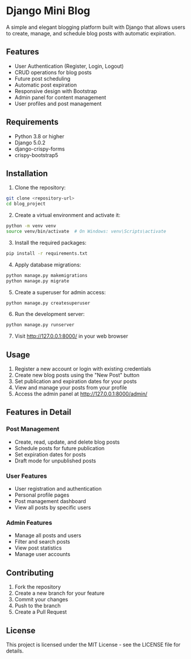 # Django Mini Blog

A simple and elegant blogging platform built with Django that allows users to create, manage, and schedule blog posts with automatic expiration.

## Features

- User Authentication (Register, Login, Logout)
- CRUD operations for blog posts
- Future post scheduling
- Automatic post expiration
- Responsive design with Bootstrap
- Admin panel for content management
- User profiles and post management

## Requirements

- Python 3.8 or higher
- Django 5.0.2
- django-crispy-forms
- crispy-bootstrap5

## Installation

1. Clone the repository:
```bash
git clone <repository-url>
cd blog_project
```

2. Create a virtual environment and activate it:
```bash
python -m venv venv
source venv/bin/activate  # On Windows: venv\Scripts\activate
```

3. Install the required packages:
```bash
pip install -r requirements.txt
```

4. Apply database migrations:
```bash
python manage.py makemigrations
python manage.py migrate
```

5. Create a superuser for admin access:
```bash
python manage.py createsuperuser
```

6. Run the development server:
```bash
python manage.py runserver
```

7. Visit http://127.0.0.1:8000/ in your web browser

## Usage

1. Register a new account or login with existing credentials
2. Create new blog posts using the "New Post" button
3. Set publication and expiration dates for your posts
4. View and manage your posts from your profile
5. Access the admin panel at http://127.0.0.1:8000/admin/

## Features in Detail

### Post Management
- Create, read, update, and delete blog posts
- Schedule posts for future publication
- Set expiration dates for posts
- Draft mode for unpublished posts

### User Features
- User registration and authentication
- Personal profile pages
- Post management dashboard
- View all posts by specific users

### Admin Features
- Manage all posts and users
- Filter and search posts
- View post statistics
- Manage user accounts

## Contributing

1. Fork the repository
2. Create a new branch for your feature
3. Commit your changes
4. Push to the branch
5. Create a Pull Request

## License

This project is licensed under the MIT License - see the LICENSE file for details. 